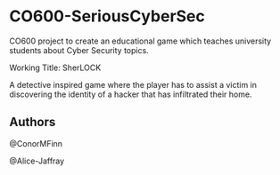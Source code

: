 # CO600-SeriousCyberSec
CO600 project to create an educational game which teaches university students about Cyber Security topics. 

Working Title: SherLOCK

A detective inspired game where the player has to assist a victim in discovering the identity of a hacker that has infiltrated their home. 

## Authors

@ConorMFinn

@Alice-Jaffray
